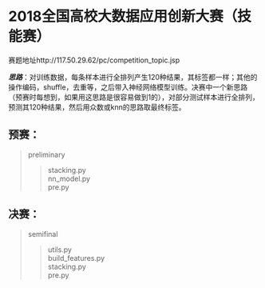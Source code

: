 2018全国高校大数据应用创新大赛（技能赛）
===
赛题地址http://117.50.29.62/pc/competition_topic.jsp

***思路***：对训练数据，每条样本进行全排列产生120种结果，其标签都一样；其他的操作编码，shuffle，去重等，之后带入神经网络模型训练。决赛中一个新思路（预赛时每想到，如果用这思路是很容易做到1的），对部分测试样本进行全排列，预测其120种结果，然后用众数或knn的思路取最终标签。

预赛：
---

>preliminary<br>
>>stacking.py<br>
>>nn_model.py<br>
>>pre.py

决赛：
---

>semifinal<br>
>>utils.py<br>
>>build_features.py<br>
>>stacking.py<br>
>>pre.py
